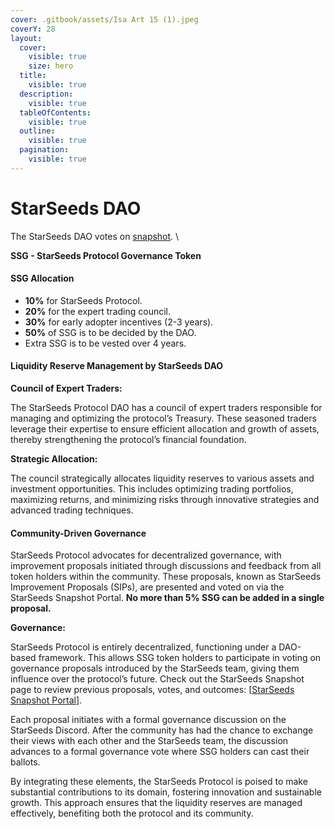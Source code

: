 ```yaml
---
cover: .gitbook/assets/Isa Art 15 (1).jpeg
coverY: 28
layout:
  cover:
    visible: true
    size: hero
  title:
    visible: true
  description:
    visible: true
  tableOfContents:
    visible: true
  outline:
    visible: true
  pagination:
    visible: true
---
```


# StarSeeds DAO

The StarSeeds DAO votes on [snapshot](https://sdao.pro/vote). \


**SSG - StarSeeds Protocol Governance Token**

#### SSG Allocation

* **10%** for StarSeeds Protocol.
* **20%** for the expert trading council.
* **30%** for early adopter incentives (2-3 years).
* **50%** of SSG is to be decided by the DAO.
* Extra SSG is to be vested over 4 years.

#### Liquidity Reserve Management by StarSeeds DAO

**Council of Expert Traders:**

The StarSeeds Protocol DAO has a council of expert traders responsible for managing and optimizing the protocol’s Treasury. These seasoned traders leverage their expertise to ensure efficient allocation and growth of assets, thereby strengthening the protocol’s financial foundation.

**Strategic Allocation:**

The council strategically allocates liquidity reserves to various assets and investment opportunities. This includes optimizing trading portfolios, maximizing returns, and minimizing risks through innovative strategies and advanced trading techniques.

#### Community-Driven Governance

StarSeeds Protocol advocates for decentralized governance, with improvement proposals initiated through discussions and feedback from all token holders within the community. These proposals, known as StarSeeds Improvement Proposals (SIPs), are presented and voted on via the StarSeeds Snapshot Portal. **No more than 5% SSG can be added in a single proposal.**

**Governance:**

StarSeeds Protocol is entirely decentralized, functioning under a DAO-based framework. This allows SSG token holders to participate in voting on governance proposals introduced by the StarSeeds team, giving them influence over the protocol’s future. Check out the StarSeeds Snapshot page to review previous proposals, votes, and outcomes: \[[StarSeeds Snapshot Portal](https://snapshot.org/#/starseeds-dao.eth)].

Each proposal initiates with a formal governance discussion on the StarSeeds Discord. After the community has had the chance to exchange their views with each other and the StarSeeds team, the discussion advances to a formal governance vote where SSG holders can cast their ballots.

By integrating these elements, the StarSeeds Protocol is poised to make substantial contributions to its domain, fostering innovation and sustainable growth. This approach ensures that the liquidity reserves are managed effectively, benefiting both the protocol and its community.
